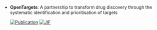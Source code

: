 



- **OpenTargets**: A partnership to transform drug discovery through the systematic identification and prioritisation of targets  

    [![Publication](https://img.shields.io/badge/Publication-Citations:403-blue?style=for-the-badge&logo=bookstack)](https://doi.org/10.1093/nar/gkw1055) 
    [![JIF](https://img.shields.io/badge/Impact_Factor-16.60-purple?style=for-the-badge&logo=academia)](https://doi.org/10.1093/nar/gkw1055)


